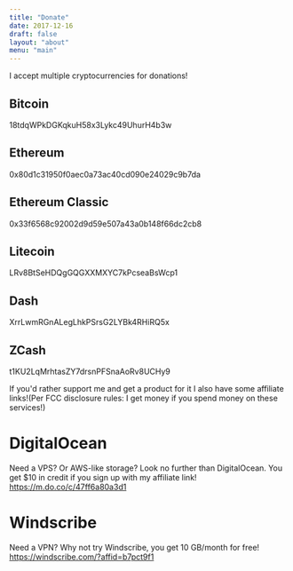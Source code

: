 ```yaml
---
title: "Donate"
date: 2017-12-16
draft: false
layout: "about"
menu: "main"
---
```


I accept multiple cryptocurrencies for donations!

## Bitcoin
18tdqWPkDGKqkuH58x3Lykc49UhurH4b3w

## Ethereum
0x80d1c31950f0aec0a73ac40cd090e24029c9b7da

## Ethereum Classic
0x33f6568c92002d9d59e507a43a0b148f66dc2cb8

## Litecoin
LRv8BtSeHDQgGQGXXMXYC7kPcseaBsWcp1

## Dash
XrrLwmRGnALegLhkPSrsG2LYBk4RHiRQ5x

## ZCash
t1KU2LqMrhtasZY7drsnPFSnaAoRv8UCHy9

If you'd rather support me and get a product for it I also have some affiliate links!(Per FCC disclosure rules: I get money if you spend money on these services!)

# DigitalOcean
Need a VPS? Or AWS-like storage? Look no further than DigitalOcean. You get $10 in credit if you sign up with my affiliate link!
https://m.do.co/c/47ff6a80a3d1

# Windscribe
Need a VPN? Why not try Windscribe, you get 10 GB/month for free!
https://windscribe.com/?affid=b7pct9f1

